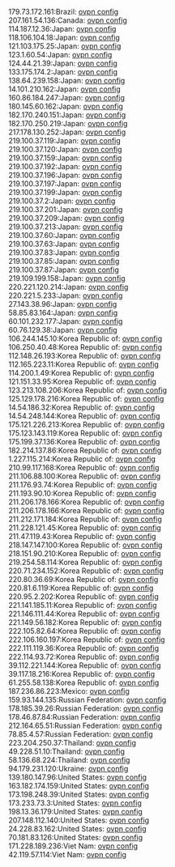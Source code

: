 179.73.172.161:Brazil: [ovpn config](vpn/179_73_172_161.ovpn)  
207.161.54.136:Canada: [ovpn config](vpn/207_161_54_136.ovpn)  
114.187.12.36:Japan: [ovpn config](vpn/114_187_12_36.ovpn)  
118.106.104.18:Japan: [ovpn config](vpn/118_106_104_18.ovpn)  
121.103.175.25:Japan: [ovpn config](vpn/121_103_175_25.ovpn)  
123.1.60.54:Japan: [ovpn config](vpn/123_1_60_54.ovpn)  
124.44.21.39:Japan: [ovpn config](vpn/124_44_21_39.ovpn)  
133.175.174.2:Japan: [ovpn config](vpn/133_175_174_2.ovpn)  
138.64.239.158:Japan: [ovpn config](vpn/138_64_239_158.ovpn)  
14.101.210.162:Japan: [ovpn config](vpn/14_101_210_162.ovpn)  
160.86.184.247:Japan: [ovpn config](vpn/160_86_184_247.ovpn)  
180.145.60.162:Japan: [ovpn config](vpn/180_145_60_162.ovpn)  
182.170.240.151:Japan: [ovpn config](vpn/182_170_240_151.ovpn)  
182.170.250.219:Japan: [ovpn config](vpn/182_170_250_219.ovpn)  
217.178.130.252:Japan: [ovpn config](vpn/217_178_130_252.ovpn)  
219.100.37.119:Japan: [ovpn config](vpn/219_100_37_119.ovpn)  
219.100.37.120:Japan: [ovpn config](vpn/219_100_37_120.ovpn)  
219.100.37.159:Japan: [ovpn config](vpn/219_100_37_159.ovpn)  
219.100.37.192:Japan: [ovpn config](vpn/219_100_37_192.ovpn)  
219.100.37.196:Japan: [ovpn config](vpn/219_100_37_196.ovpn)  
219.100.37.197:Japan: [ovpn config](vpn/219_100_37_197.ovpn)  
219.100.37.199:Japan: [ovpn config](vpn/219_100_37_199.ovpn)  
219.100.37.2:Japan: [ovpn config](vpn/219_100_37_2.ovpn)  
219.100.37.201:Japan: [ovpn config](vpn/219_100_37_201.ovpn)  
219.100.37.209:Japan: [ovpn config](vpn/219_100_37_209.ovpn)  
219.100.37.213:Japan: [ovpn config](vpn/219_100_37_213.ovpn)  
219.100.37.60:Japan: [ovpn config](vpn/219_100_37_60.ovpn)  
219.100.37.63:Japan: [ovpn config](vpn/219_100_37_63.ovpn)  
219.100.37.83:Japan: [ovpn config](vpn/219_100_37_83.ovpn)  
219.100.37.85:Japan: [ovpn config](vpn/219_100_37_85.ovpn)  
219.100.37.87:Japan: [ovpn config](vpn/219_100_37_87.ovpn)  
219.109.199.158:Japan: [ovpn config](vpn/219_109_199_158.ovpn)  
220.221.120.214:Japan: [ovpn config](vpn/220_221_120_214.ovpn)  
220.221.5.233:Japan: [ovpn config](vpn/220_221_5_233.ovpn)  
27.143.38.96:Japan: [ovpn config](vpn/27_143_38_96.ovpn)  
58.85.83.164:Japan: [ovpn config](vpn/58_85_83_164.ovpn)  
60.101.232.177:Japan: [ovpn config](vpn/60_101_232_177.ovpn)  
60.76.129.38:Japan: [ovpn config](vpn/60_76_129_38.ovpn)  
106.244.145.10:Korea Republic of: [ovpn config](vpn/106_244_145_10.ovpn)  
106.250.40.48:Korea Republic of: [ovpn config](vpn/106_250_40_48.ovpn)  
112.148.26.193:Korea Republic of: [ovpn config](vpn/112_148_26_193.ovpn)  
112.165.223.11:Korea Republic of: [ovpn config](vpn/112_165_223_11.ovpn)  
114.200.1.49:Korea Republic of: [ovpn config](vpn/114_200_1_49.ovpn)  
121.151.33.95:Korea Republic of: [ovpn config](vpn/121_151_33_95.ovpn)  
123.213.108.206:Korea Republic of: [ovpn config](vpn/123_213_108_206.ovpn)  
125.129.178.216:Korea Republic of: [ovpn config](vpn/125_129_178_216.ovpn)  
14.54.186.32:Korea Republic of: [ovpn config](vpn/14_54_186_32.ovpn)  
14.54.248.144:Korea Republic of: [ovpn config](vpn/14_54_248_144.ovpn)  
175.121.226.213:Korea Republic of: [ovpn config](vpn/175_121_226_213.ovpn)  
175.123.143.119:Korea Republic of: [ovpn config](vpn/175_123_143_119.ovpn)  
175.199.37.136:Korea Republic of: [ovpn config](vpn/175_199_37_136.ovpn)  
182.214.137.86:Korea Republic of: [ovpn config](vpn/182_214_137_86.ovpn)  
1.227.115.214:Korea Republic of: [ovpn config](vpn/1_227_115_214.ovpn)  
210.99.117.168:Korea Republic of: [ovpn config](vpn/210_99_117_168.ovpn)  
211.106.88.100:Korea Republic of: [ovpn config](vpn/211_106_88_100.ovpn)  
211.176.93.74:Korea Republic of: [ovpn config](vpn/211_176_93_74.ovpn)  
211.193.90.10:Korea Republic of: [ovpn config](vpn/211_193_90_10.ovpn)  
211.206.178.166:Korea Republic of: [ovpn config](vpn/211_206_178_166.ovpn)  
211.206.178.166:Korea Republic of: [ovpn config](vpn/211_206_178_166.ovpn)  
211.212.171.184:Korea Republic of: [ovpn config](vpn/211_212_171_184.ovpn)  
211.228.121.45:Korea Republic of: [ovpn config](vpn/211_228_121_45.ovpn)  
211.47.119.43:Korea Republic of: [ovpn config](vpn/211_47_119_43.ovpn)  
218.147.147.100:Korea Republic of: [ovpn config](vpn/218_147_147_100.ovpn)  
218.151.90.210:Korea Republic of: [ovpn config](vpn/218_151_90_210.ovpn)  
219.254.58.114:Korea Republic of: [ovpn config](vpn/219_254_58_114.ovpn)  
220.71.234.152:Korea Republic of: [ovpn config](vpn/220_71_234_152.ovpn)  
220.80.36.69:Korea Republic of: [ovpn config](vpn/220_80_36_69.ovpn)  
220.81.6.119:Korea Republic of: [ovpn config](vpn/220_81_6_119.ovpn)  
220.95.2.202:Korea Republic of: [ovpn config](vpn/220_95_2_202.ovpn)  
221.141.185.11:Korea Republic of: [ovpn config](vpn/221_141_185_11.ovpn)  
221.146.111.44:Korea Republic of: [ovpn config](vpn/221_146_111_44.ovpn)  
221.149.56.182:Korea Republic of: [ovpn config](vpn/221_149_56_182.ovpn)  
222.105.82.64:Korea Republic of: [ovpn config](vpn/222_105_82_64.ovpn)  
222.106.160.197:Korea Republic of: [ovpn config](vpn/222_106_160_197.ovpn)  
222.111.119.36:Korea Republic of: [ovpn config](vpn/222_111_119_36.ovpn)  
222.114.93.72:Korea Republic of: [ovpn config](vpn/222_114_93_72.ovpn)  
39.112.221.144:Korea Republic of: [ovpn config](vpn/39_112_221_144.ovpn)  
39.117.18.216:Korea Republic of: [ovpn config](vpn/39_117_18_216.ovpn)  
61.255.58.138:Korea Republic of: [ovpn config](vpn/61_255_58_138.ovpn)  
187.236.86.223:Mexico: [ovpn config](vpn/187_236_86_223.ovpn)  
159.93.144.135:Russian Federation: [ovpn config](vpn/159_93_144_135.ovpn)  
178.185.39.26:Russian Federation: [ovpn config](vpn/178_185_39_26.ovpn)  
178.46.87.84:Russian Federation: [ovpn config](vpn/178_46_87_84.ovpn)  
212.164.65.51:Russian Federation: [ovpn config](vpn/212_164_65_51.ovpn)  
78.85.4.57:Russian Federation: [ovpn config](vpn/78_85_4_57.ovpn)  
223.204.250.37:Thailand: [ovpn config](vpn/223_204_250_37.ovpn)  
49.228.51.10:Thailand: [ovpn config](vpn/49_228_51_10.ovpn)  
58.136.68.224:Thailand: [ovpn config](vpn/58_136_68_224.ovpn)  
94.179.231.120:Ukraine: [ovpn config](vpn/94_179_231_120.ovpn)  
139.180.147.96:United States: [ovpn config](vpn/139_180_147_96.ovpn)  
163.182.174.159:United States: [ovpn config](vpn/163_182_174_159.ovpn)  
173.198.248.39:United States: [ovpn config](vpn/173_198_248_39.ovpn)  
173.233.73.3:United States: [ovpn config](vpn/173_233_73_3.ovpn)  
198.13.36.179:United States: [ovpn config](vpn/198_13_36_179.ovpn)  
207.148.112.140:United States: [ovpn config](vpn/207_148_112_140.ovpn)  
24.228.83.162:United States: [ovpn config](vpn/24_228_83_162.ovpn)  
70.181.83.126:United States: [ovpn config](vpn/70_181_83_126.ovpn)  
171.228.189.236:Viet Nam: [ovpn config](vpn/171_228_189_236.ovpn)  
42.119.57.114:Viet Nam: [ovpn config](vpn/42_119_57_114.ovpn)  
